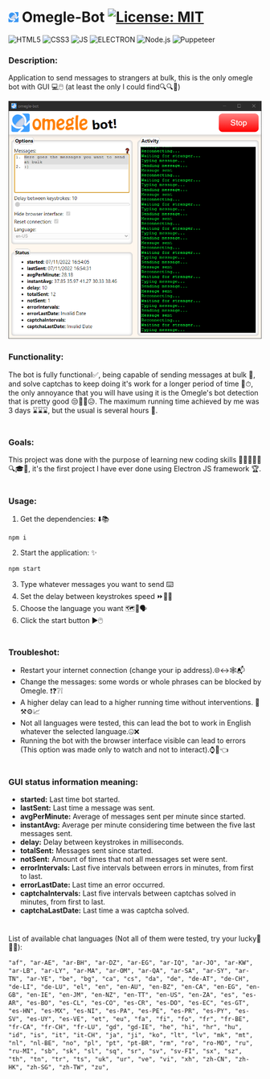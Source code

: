 # <img src="img/logocropped.png" alt="logo" style="height: 20px;"> Omegle-Bot [![License: MIT](https://img.shields.io/badge/License-MIT-yellow.svg)](LICENSE.txt)
![HTML5](https://img.shields.io/badge/HTML5-E34F26?style=for-the-badge&logo=html5&logoColor=white)
![CSS3](https://img.shields.io/badge/CSS3-1572B6?style=for-the-badge&logo=css3&logoColor=white)
![JS](https://img.shields.io/badge/JavaScript-323330?style=for-the-badge&logo=javascript&logoColor=F7DF1E)
![ELECTRON](https://img.shields.io/badge/Electron-2B2E3A?style=for-the-badge&logo=electron&logoColor=9FEAF9)
![Node.js](https://img.shields.io/badge/Node.js-339933?style=for-the-badge&logo=nodedotjs&logoColor=white)
![Puppeteer](https://img.shields.io/badge/Puppeteer-40B5A4?style=for-the-badge&logo=Puppeteer&logoColor=white)
### Description:
Application to send messages to strangers at bulk, this is the only omegle bot with GUI 💻🖱️ (at least the only I could find🔍🔍🚫)

![Omegle-Bot GUI](img/demo.png)
### Functionality:
The bot is fully functional✅, being capable of sending messages at bulk 💬, and solve captchas to keep doing it's work for a longer period of time 🤖⏱, the only annoyance that you will have using it is the Omegle's bot detection that is pretty good 😒🤦‍♂️😥. The maximum running time achieved by me was 3 days ⌛⌛⌛, but the usual is several hours 🤔.
#
### Goals:
This project was done with the purpose of learning new coding skills  👨‍💻🐱‍💻🚀🔍🎓🤓, it's the first project I have ever done using Electron JS framework 🏆.
#
### Usage:  
1. Get the dependencies: ⬇️📚
```
npm i
```  
2. Start the application: ✨
```
npm start
```
3. Type whatever messages you want to send ⌨️
4. Set the delay between keystrokes speed ⏩🏃‍♂️
5. Choose the language you want 🗺️👅🗣️
6. Click the start button ▶️🖱️
#
### Troubleshot:   
* Restart your internet connection (change your ip address).🌐↔️🕸️📬
* Change the messages: some words or whole phrases can be blocked by Omegle. ❗❓❔❕
* A higher delay can lead to a higher running time without interventions. 🔧⚒️⚙️📈
* Not all languages were tested, this can lead the bot to work in English whatever the selected language.🤐❌
* Running the bot with the browser interface visible can lead to errors (This option was made only to watch and not to interact).⌚🚫👈
#
### GUI status information meaning:
*  **started:** Last time bot started.
*  **lastSent:** Last time a message was sent.
*  **avgPerMinute:** Average of messages sent per minute since started.
* **instantAvg:** Average per minute considering time between the five last messages sent.
* **delay:** Delay between keystrokes in milliseconds.
* **totalSent:** Messages sent since started.
* **notSent:** Amount of times that not all messages set were sent.
* **errorIntervals:** Last five intervals between errors in minutes, from first to last.
* **errorLastDate:** Last time an error occurred.
* **captchaIntervals:** Last five intervals between captchas solved in minutes, from first to last.
* **captchaLastDate:** Last time a was captcha solved.
#
List of available chat languages (Not all of them were tested, try your lucky🤞🥠🍀):  

    "af", "ar-AE", "ar-BH", "ar-DZ", "ar-EG", "ar-IQ", "ar-JO", "ar-KW", "ar-LB", "ar-LY", "ar-MA", "ar-OM", "ar-QA", "ar-SA", "ar-SY", "ar-TN", "ar-YE", "be", "bg", "ca", "cs", "da", "de", "de-AT", "de-CH", "de-LI", "de-LU", "el", "en", "en-AU", "en-BZ", "en-CA", "en-EG", "en-GB", "en-IE", "en-JM", "en-NZ", "en-TT", "en-US", "en-ZA", "es", "es-AR", "es-BO", "es-CL", "es-CO", "es-CR", "es-DO", "es-EC", "es-GT", "es-HN", "es-MX", "es-NI", "es-PA", "es-PE", "es-PR", "es-PY", "es-SV", "es-UY", "es-VE", "et", "eu", "fa", "fi", "fo", "fr", "fr-BE", "fr-CA", "fr-CH", "fr-LU", "gd", "gd-IE", "he", "hi", "hr", "hu", "id", "is", "it", "it-CH", "ja", "ji", "ko", "lt", "lv", "mk", "mt", "nl", "nl-BE", "no", "pl", "pt", "pt-BR", "rm", "ro", "ro-MO", "ru", "ru-MI", "sb", "sk", "sl", "sq", "sr", "sv", "sv-FI", "sx", "sz", "th", "tn", "tr", "ts", "uk", "ur", "ve", "vi", "xh", "zh-CN", "zh-HK", "zh-SG", "zh-TW", "zu", 
